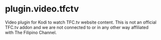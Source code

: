 # plugin.video.tfctv
Video plugin for Kodi to watch TFC.tv website content. This is not an official TFC.tv addon and we are not connected to or in any other way affiliated with The Filipino Channel.
